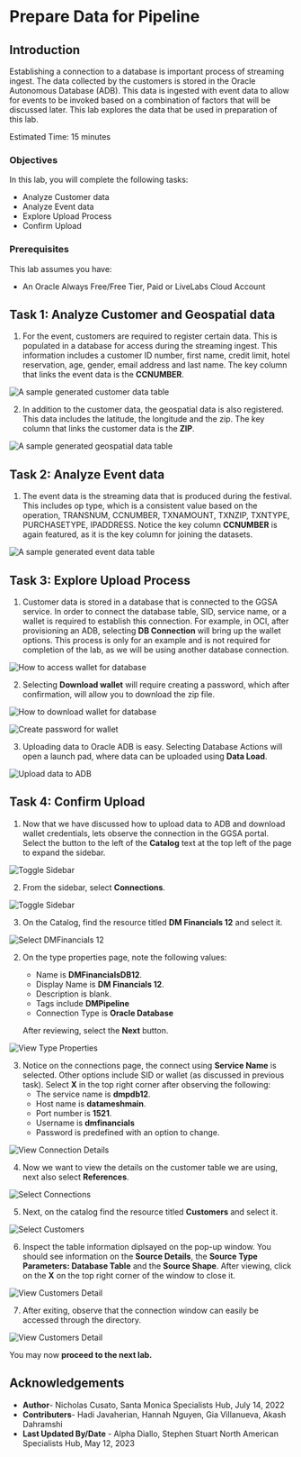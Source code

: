 # Prepare Data for Pipeline

## Introduction

Establishing a connection to a database is important process of streaming ingest. The data collected by the customers is stored in the Oracle Autonomous Database (ADB). This data is ingested with event data to allow for events to be invoked based on a combination of factors that will be discussed later. This lab explores the data that be used in preparation of this lab.

Estimated Time: 15 minutes


### Objectives

In this lab, you will complete the following tasks:

- Analyze Customer data
- Analyze Event data
- Explore Upload Process
- Confirm Upload

### Prerequisites

This lab assumes you have:
- An Oracle Always Free/Free Tier, Paid or LiveLabs Cloud Account

## Task 1: Analyze Customer and Geospatial data

1. For the event, customers are required to register certain data. This is populated in a database for access during the streaming ingest. This information includes a customer ID number, first name, credit limit, hotel reservation, age, gender, email address and last name. The key column that links the event data is the **CCNUMBER**.

![A sample generated customer data table](images/cust-data.png)

2. In addition to the customer data, the geospatial data is also registered. This data includes the latitude, the longitude and the zip. The key column that links the customer data is the **ZIP**.

![A sample generated geospatial data table](images/geo-data.png)

## Task 2: Analyze Event data

1. The event data is the streaming data that is produced during the festival. This includes op type, which is a consistent value based on the operation, TRANSNUM, CCNUMBER, TXNAMOUNT, TXNZIP, TXNTYPE, PURCHASETYPE, IPADDRESS. Notice the key column **CCNUMBER** is again featured, as it is the key column for joining the datasets. 

![A sample generated event data table](images/ev-data.png)

## Task 3: Explore Upload Process

1. Customer data is stored in a database that is connected to the GGSA service. In order to connect the database table, SID, service name, or a wallet is required to establish this connection. For example, in OCI, after provisioning an ADB, selecting **DB Connection** will bring up the wallet options. This process is only for an example and is not required for completion of the lab, as we will be using another database connection.

![How to access wallet for database](images/db-connection.png)

2. Selecting **Download wallet** will require creating a password, which after confirmation, will allow you to download the zip file. 

![How to download wallet for database](images/download-wallet.png)

![Create password for wallet](images/confirm-password.png)

3. Uploading data to Oracle ADB is easy. Selecting Database Actions will open a launch pad, where data can be uploaded using **Data Load**.

![Upload data to ADB](images/data-load.png)

## Task 4: Confirm Upload

1. Now that we have discussed how to upload data to ADB and download wallet credentials, lets observe the connection in the GGSA portal. Select the button to the left of the **Catalog** text at the top left of the page to expand the sidebar.

![Toggle Sidebar](images/toggle-sidebar.png)

2. From the sidebar, select **Connections**.

![Toggle Sidebar](images/select-conn.png)

3. On the Catalog, find the resource titled **DM Financials 12** and select it.

![Select DMFinancials 12](images/select-dm.png)

2. On the type properties page, note the following values:
   - Name is **DMFinancialsDB12**. 
   - Display Name is **DM Financials 12**.
   - Description is blank.
   - Tags include **DMPipeline**
   - Connection Type is **Oracle Database**

   After reviewing, select the **Next** button.

![View Type Properties](images/type-prop.png)

3. Notice on the connections page, the connect using **Service Name** is selected. Other options include SID or wallet (as discussed in previous task). Select **X** in the top right corner after observing the following:
   - The service name is **dmpdb12**. 
   - Host name is **datameshmain**.
   - Port number is **1521**.
   - Username is **dmfinancials**
   - Password is predefined with an option to change.

![View Connection Details](images/conn-details.png)

4. Now we want to view the details on the customer table we are using, next also select **References**.

![Select Connections](images/sel-con.png)

5. Next, on the catalog find the resource titled **Customers** and select it.

![Select Customers](images/sel-cust.png)

6. Inspect the table information diplsayed on the pop-up window. You should see information on the **Source Details**, the **Source Type Parameters: Database Table** and the **Source Shape**. After viewing, click on the **X** on the top right corner of the window to close it.

![View Customers Detail](images/cust-table.png)

7. After exiting, observe that the connection window can easily be accessed through the directory.

![View Customers Detail](images/directory.png)

You may now **proceed to the next lab.**

## Acknowledgements

- **Author**- Nicholas Cusato, Santa Monica Specialists Hub, July 14, 2022
- **Contributers**- Hadi Javaherian, Hannah Nguyen, Gia Villanueva, Akash Dahramshi
- **Last Updated By/Date** - Alpha Diallo, Stephen Stuart North American Specialists Hub, May 12, 2023